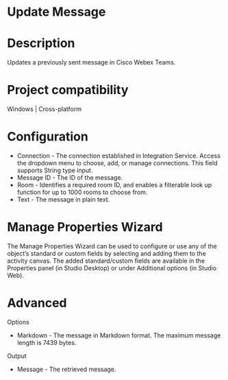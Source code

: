 ﻿# Update Message

# Description

Updates a previously sent message in Cisco Webex Teams.

# Project compatibility

Windows | Cross-platform

# Configuration

* Connection - The connection established in Integration Service. Access the dropdown menu to choose, add, or manage connections. This field supports String type input.
* Message ID - The ID of the message.
* Room - Identifies a required room ID, and enables a filterable look up function for up to 1000 rooms to choose from.
* Text - The message in plain text.

# Manage Properties Wizard

The Manage Properties Wizard can be used to configure or use any of the object’s standard or custom fields by selecting and adding them to the activity canvas. The added standard/custom fields are available in the Properties panel (in Studio Desktop) or under Additional options (in Studio Web).

# Advanced

Options

* Markdown - The message in Markdown format. The maximum message length is 7439 bytes.

Output

* Message - The retrieved message.
